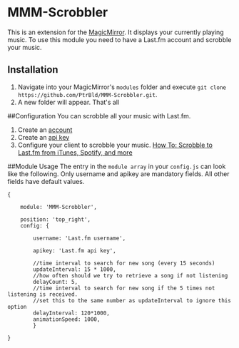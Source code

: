 # MMM-Scrobbler
This is an extension for the [MagicMirror](https://github.com/MichMich/MagicMirror/tree/v2-beta). It displays your currently playing music. To use this module you need to have a Last.fm account and scrobble your music.

## Installation
1. Navigate into your MagicMirror's `modules` folder and execute `git clone https://github.com/PtrBld/MMM-Scrobbler.git`.
2. A new folder will appear.
That's all

##Configuration
You can scrobble all your music with Last.fm.
1. Create an [account](https://secure.last.fm/de/join)
2. Create an [api key](http://www.last.fm/api/account/create)
3. Configure your client to scrobble your music. [How To: Scrobble to Last.fm from iTunes, Spotify, and more](http://www.cnet.com/how-to/how-to-scrobble-to-last-fm-from-itunes-spotify-and-more/)

##Module Usage
The entry in the `module array` in your `config.js` can look like the following. Only username and apikey are mandatory fields. All other fields have default values.

```
{
			
	module: 'MMM-Scrobbler',
	
	position: 'top_right',
	config: {

		username: 'Last.fm username',
	
		apikey: 'Last.fm api key',
	
		//time interval to search for new song (every 15 seconds)
		updateInterval: 15 * 1000,
		//how often should we try to retrieve a song if not listening
		delayCount: 5,
		//time interval to search for new song if the 5 times not listening is received.
		//set this to the same number as updateInterval to ignore this option	
		delayInterval: 120*1000,
		animationSpeed: 1000,
		}
	
}
